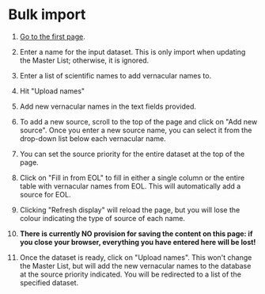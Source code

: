 Bulk import
===========

1. [Go to the first page](http://names.mol-api.appspot.com/import).
  1. Enter a name for the input dataset. This is only import when updating the Master List; otherwise, it is ignored.
  2. Enter a list of scientific names to add vernacular names to.
  3. Hit "Upload names"

2. Add new vernacular names in the text fields provided.
  1. To add a new source, scroll to the top of the page and click on "Add new source". Once you enter a new source name, you can select it from the drop-down list below each vernacular name.
  2. You can set the source priority for the entire dataset at the top of the page.
  3. Click on "Fill in from EOL" to fill in either a single column or the entire table with vernacular names from EOL. This will automatically add a source for EOL.
  4. Clicking "Refresh display" will reload the page, but you will lose the colour indicating the type of source of each name.
  5. **There is currently NO provision for saving the content on this page: if you close your browser, everything you have entered here will be lost!**
  6. Once the dataset is ready, click on "Upload names". This won't change the Master List, but will add the new vernacular names to the database at the source priority indicated. You will be redirected to a list of the specified dataset.

